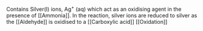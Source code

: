 Contains Silver(I) ions, Ag<sup>+</sup> (aq) which act as an oxidising agent in the presence of [[Ammonia]]. In the reaction, silver ions are reduced to silver as the [[Aldehyde]] is oxidised to a [[Carboxylic acid]] 
[[Oxidation]]
